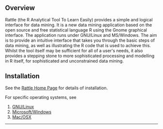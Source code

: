 ## Overview ##

Rattle (the R Analytical Tool To Learn Easily) provides a simple and logical interface for data mining. It is a new data mining application based on the open source and free statistical language R  using the Gnome  graphical interface. The application runs under GNU/Linux and MS/Windows. The aim is to provide an intuitive interface that takes you through the basic steps of data mining, as well as illustrating the R code that is used to achieve this. Whilst the tool itself may be sufficient for all of a user's needs, it also provides a stepping stone to more sophisticated processing and modelling in R itself, for sophisticated and unconstrained data mining.

## Installation ##

See the [Rattle Home Page](http://rattle.togaware.com) for details of installation.

For specific operating systems, see
  1. [GNU/Linux](http://datamining.togaware.com/survivor/Install_GNU_Linux.html)
  1. [Microsoft/Windows](http://rattle.togaware.com/rattle-install-mswindows.html)
  1. [Mac/OSX](http://datamining.togaware.com/survivor/Install_Macintosh.html)


---
